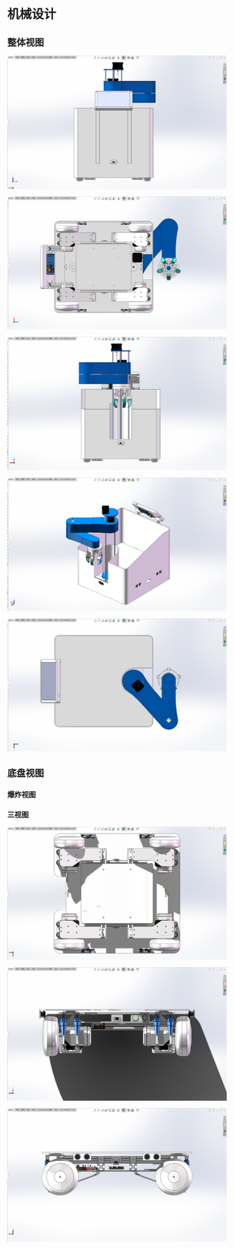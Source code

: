 # 机械设计

## 整体视图

![](./images/406c7a765adb1804d527dfe8077aa28.png)

![](./images/6e972cf48d8b3a5b941fa1c344348ba.png)

![](./images/b55c43b0215c99e259abe9f89fe0e88.png)

![](./images/c0ff33f05080d4a415c497e09becdb2.png)

![](./images/ef6bee91ae67ddc064f75db063d9a7b.png)

## 底盘视图

### 爆炸视图

### 三视图

![up](./images/d7cc6d28e83335f2f90504936ccbf61.png)

![down](./images/e09e28fd443f567dc0d534841a105c3.png)

![left](./images/f27bd4b2448630de830fdd1c847ffa6.png)
